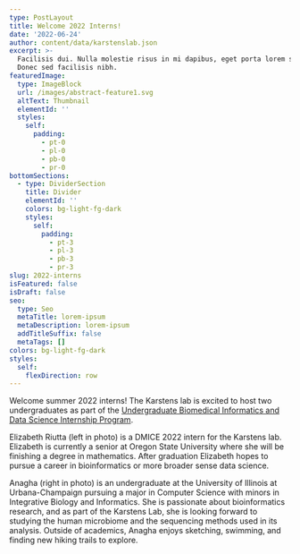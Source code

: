 ```yaml
---
type: PostLayout
title: Welcome 2022 Interns!
date: '2022-06-24'
author: content/data/karstenslab.json
excerpt: >-
  Facilisis dui. Nulla molestie risus in mi dapibus, eget porta lorem semper.
  Donec sed facilisis nibh.
featuredImage:
  type: ImageBlock
  url: /images/abstract-feature1.svg
  altText: Thumbnail
  elementId: ''
  styles:
    self:
      padding:
        - pt-0
        - pl-0
        - pb-0
        - pr-0
bottomSections:
  - type: DividerSection
    title: Divider
    elementId: ''
    colors: bg-light-fg-dark
    styles:
      self:
        padding:
          - pt-3
          - pl-3
          - pb-3
          - pr-3
slug: 2022-interns
isFeatured: false
isDraft: false
seo:
  type: Seo
  metaTitle: lorem-ipsum
  metaDescription: lorem-ipsum
  addTitleSuffix: false
  metaTags: []
colors: bg-light-fg-dark
styles:
  self:
    flexDirection: row
---
```

Welcome summer 2022 interns! The Karstens lab is excited to host two undergraduates as part of the [Undergraduate Biomedical Informatics and Data Science Internship Program](https://www.ohsu.edu/school-of-medicine/medical-informatics-and-clinical-epidemiology/high-school-and-college).

Elizabeth Riutta (left in photo) is a DMICE 2022 intern for the Karstens lab. Elizabeth is currently a senior at Oregon State University where she will be finishing a degree in mathematics. After graduation Elizabeth hopes to pursue a career in bioinformatics or more broader sense data science.

Anagha (right in photo) is an undergraduate at the University of Illinois at Urbana-Champaign pursuing a major in Computer Science with minors in Integrative Biology and Informatics. She is passionate about bioinformatics research, and as part of the Karstens Lab, she is looking forward to studying the human microbiome and the sequencing methods used in its analysis. Outside of academics, Anagha enjoys sketching, swimming, and finding new hiking trails to explore.
